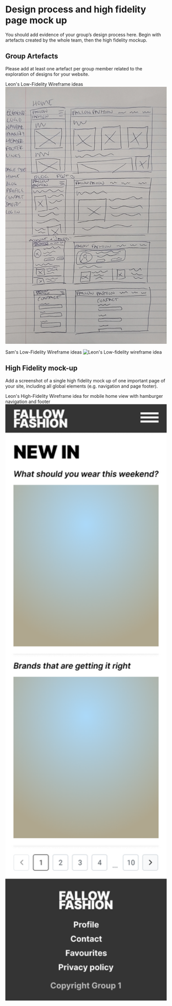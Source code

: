 # Design process and high fidelity page mock up

You should add evidence of your group’s design process here. Begin with artefacts created by the whole team, then the high fidelity mockup.

## Group Artefacts

Please add at least one artefact per group member related to the exploration of designs for your website.

Leon's Low-Fidelity Wireframe ideas
<img src="sp3-media/leon-lofi.jpg" alt="Leon's Low-fidelity wireframe idea" width="1000">



Sam's Low-Fidelity Wireframe ideas
<img src="sp3-media/Low-fi page mockup ss.png" alt="Leon's Low-fidelity wireframe idea" width="1000">


## High Fidelity mock-up

Add a screenshot of a single high fidelity mock up of one important page of your site, including all global elements (e.g. navigation and page footer).

Leon's High-Fidelity Wireframe idea for mobile home view with hamburger navigation and footer
<img src="sp3-media/leon-hifi-mobile.png" alt="Leon's High-fidelity wireframe idea" width="1000">
